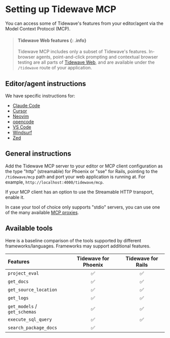 # Setting up Tidewave MCP

You can access some of Tidewave's features from your editor/agent via the Model Context Protocol (MCP).

> #### Tidewave Web features {: .info}
>
> Tidewave MCP includes only a subset of Tidewave's features. In-browser agents, point-and-click prompting and contextual browser testing are all parts of [Tidewave Web](https://tidewave.ai), and are available under the `/tidewave` route of your application.

## Editor/agent instructions

We have specific instructions for:

  * [Claude Code](claude_code.md)
  * [Cursor](cursor.md)
  * [Neovim](neovim.md)
  * [opencode](opencode.md)
  * [VS Code](vscode.md)
  * [Windsurf](windsurf.md)
  * [Zed](zed.md)

## General instructions

Add the Tidewave MCP server to your editor or MCP client configuration as the type "http" (streamable) for Phoenix or "sse" for Rails, pointing to the `/tidewave/mcp` path and port your web application is running at. For example, `http://localhost:4000/tidewave/mcp`.

If your MCP client has an option to use the Streamable HTTP transport, enable it.

In case your tool of choice only supports "stdio" servers, you can use one of the many available [MCP proxies](../guides/mcp_proxy.md).

## Available tools

Here is a baseline comparison of the tools supported by different frameworks/languages. Frameworks may support additional features.

| Features                     | Tidewave for Phoenix | Tidewave for Rails |
| :--------------------------- | :------------------: | :----------------: |
| `project_eval`               | ✅                    | ✅                 |
| `get_docs`                   | ✅                    | ✅                 |
| `get_source_location`        | ✅                    | ✅                 |
| `get_logs`                   | ✅                    | ✅                 |
| `get_models` / `get_schemas` | ✅                    | ✅                 |
| `execute_sql_query`          | ✅                    | ✅                 |
| `search_package_docs`        | ✅                    |                   |
